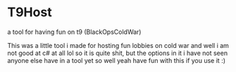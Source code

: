 # T9Host
a tool for having fun on t9 (BlackOpsColdWar)

This was a little tool i made for hosting fun lobbies on cold war and well i am not good at c# at all lol so it is quite shit, but the options in it i have not seen anyone else have in a tool yet so well yeah have fun with this if you use it :)

